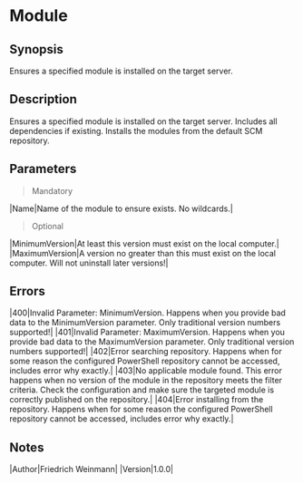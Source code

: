 # Module

## Synopsis

Ensures a specified module is installed on the target server.

## Description

Ensures a specified module is installed on the target server.
Includes all dependencies if existing.
Installs the modules from the default SCM repository.

## Parameters

> Mandatory

|Name|Name of the module to ensure exists. No wildcards.|

> Optional

|MinimumVersion|At least this version must exist on the local computer.|
|MaximumVersion|A version no greater than this must exist on the local computer. Will not uninstall later versions!|

## Errors

|400|Invalid Parameter: MinimumVersion. Happens when you provide bad data to the MinimumVersion parameter. Only traditional version numbers supported!|
|401|Invalid Parameter: MaximumVersion. Happens when you provide bad data to the MaximumVersion parameter. Only traditional version numbers supported!|
|402|Error searching repository. Happens when for some reason the configured PowerShell repository cannot be accessed, includes error why exactly.|
|403|No applicable module found. This error happens when no version of the module in the repository meets the filter criteria. Check the configuration and make sure the targeted module is correctly published on the repository.|
|404|Error installing from the repository. Happens when for some reason the configured PowerShell repository cannot be accessed, includes error why exactly.|

## Notes

|Author|Friedrich Weinmann|
|Version|1.0.0|
